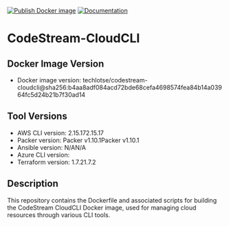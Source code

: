 [![Publish Docker image](https://github.com/techlotse/codestream-cloudcli/actions/workflows/container-build.yml/badge.svg)](https://github.com/techlotse/codestream-cloudcli/actions/workflows/container-build.yml)   [![Documentation](https://github.com/techlotse/codestream-cloudcli/actions/workflows/update-docs.yml/badge.svg)](https://github.com/techlotse/codestream-cloudcli/actions/workflows/update-docs.yml)  
# CodeStream-CloudCLI
## Docker Image Version

- Docker image version: techlotse/codestream-cloudcli@sha256:b4aa8adf084acd72bde68cefa4698574fea84b14a03964fc5d24b21b7f30ad14

## Tool Versions

- AWS CLI version: 2.15.172.15.17
- Packer version: Packer v1.10.1Packer v1.10.1
- Ansible version: N/AN/A
- Azure CLI version: 
- Terraform version: 1.7.21.7.2

## Description

This repository contains the Dockerfile and associated scripts for building the CodeStream CloudCLI Docker image, used for managing cloud resources through various CLI tools.